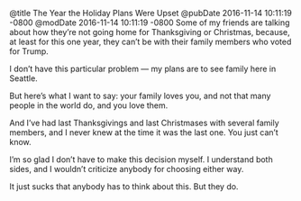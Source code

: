 @title The Year the Holiday Plans Were Upset
@pubDate 2016-11-14 10:11:19 -0800
@modDate 2016-11-14 10:11:19 -0800
Some of my friends are talking about how they’re not going home for Thanksgiving or Christmas, because, at least for this one year, they can’t be with their family members who voted for Trump.

I don’t have this particular problem — my plans are to see family here in Seattle.

But here’s what I want to say: your family loves you, and not that many people in the world do, and you love them.

And I’ve had last Thanksgivings and last Christmases with several family members, and I never knew at the time it was the last one. You just can’t know.

I’m so glad I don’t have to make this decision myself. I understand both sides, and I wouldn’t criticize anybody for choosing either way.

It just sucks that anybody has to think about this. But they do.
